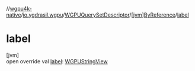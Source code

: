 //[wgpu4k-native](../../../../index.md)/[io.ygdrasil.wgpu](../../index.md)/[WGPUQuerySetDescriptor](../index.md)/[[jvm]ByReference](index.md)/[label](label.md)

# label

[jvm]\
open override val [label](label.md): [WGPUStringView](../../-w-g-p-u-string-view/index.md)